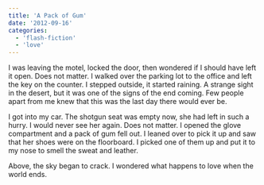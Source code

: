 ```yaml
---
title: 'A Pack of Gum'
date: '2012-09-16'
categories:
  - 'flash-fiction'
  - 'love'
---
```


I was leaving the motel, locked the door, then wondered if I should have left it
open. Does not matter. I walked over the parking lot to the office and left the
key on the counter. I stepped outside, it started raining. A strange sight in
the desert, but it was one of the signs of the end coming. Few people apart from
me knew that this was the last day there would ever be.

<!-- truncate -->

I got into my car. The shotgun seat was empty now, she had left in such a hurry.
I would never see her again. Does not matter. I opened the glove compartment and
a pack of gum fell out. I leaned over to pick it up and saw that her shoes were
on the floorboard. I picked one of them up and put it to my nose to smell the
sweat and leather.

Above, the sky began to crack. I wondered what happens to love when the world
ends.
